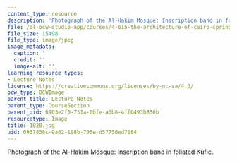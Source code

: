 ```yaml
---
content_type: resource
description: 'Photograph of the Al-Hakim Mosque: Inscription band in foliated Kufic.'
file: /ol-ocw-studio-app/courses/4-615-the-architecture-of-cairo-spring-2002/0937838c9a82198b795ed57756ed7184_1028.jpg
file_size: 15498
file_type: image/jpeg
image_metadata:
  caption: ''
  credit: ''
  image-alt: ''
learning_resource_types:
- Lecture Notes
license: https://creativecommons.org/licenses/by-nc-sa/4.0/
ocw_type: OCWImage
parent_title: Lecture Notes
parent_type: CourseSection
parent_uid: 6903e2f5-731a-0bfe-a3b8-4ff0493b836b
resourcetype: Image
title: 1028.jpg
uid: 0937838c-9a82-198b-795e-d57756ed7184
---
```

Photograph of the Al-Hakim Mosque: Inscription band in foliated Kufic.